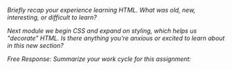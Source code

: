 
*Briefly recap your experience learning HTML. What was old, new, interesting, or difficult to learn?*



*Next module we begin CSS and expand on styling, which helps us "decorate" HTML. Is there anything you're anxious or excited to learn about in this new section?*


*Free Response: Summarize your work cycle for this assignment:*

